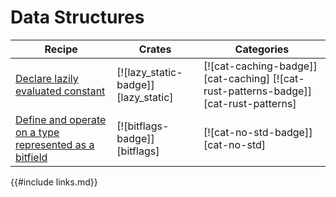 # Data Structures

| Recipe | Crates | Categories |
|--------|--------|------------|
| [Declare lazily evaluated constant][ex-lazy-constant] | [![lazy_static-badge]][lazy_static] | [![cat-caching-badge]][cat-caching] [![cat-rust-patterns-badge]][cat-rust-patterns] |
| [Define and operate on a type represented as a bitfield][ex-bitflags] | [![bitflags-badge]][bitflags] | [![cat-no-std-badge]][cat-no-std] |

[ex-lazy-constant]: data_structures/constant.html#declare-lazily-evaluated-constant

[ex-bitflags]: data_structures/custom.html#define-and-operate-on-a-type-represented-as-a-bitfield

{{#include links.md}}
